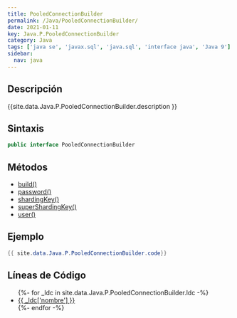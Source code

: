 ```yaml
---
title: PooledConnectionBuilder
permalink: /Java/PooledConnectionBuilder/
date: 2021-01-11
key: Java.P.PooledConnectionBuilder
category: Java
tags: ['java se', 'javax.sql', 'java.sql', 'interface java', 'Java 9']
sidebar: 
  nav: java
---
```


## Descripción
{{site.data.Java.P.PooledConnectionBuilder.description }}

## Sintaxis
~~~java
public interface PooledConnectionBuilder
~~~

## Métodos
* [build()](/Java/PooledConnectionBuilder/build)
* [password()](/Java/PooledConnectionBuilder/password)
* [shardingKey()](/Java/PooledConnectionBuilder/shardingKey)
* [superShardingKey()](/Java/PooledConnectionBuilder/superShardingKey)
* [user()](/Java/PooledConnectionBuilder/user)

## Ejemplo
~~~java
{{ site.data.Java.P.PooledConnectionBuilder.code}}
~~~

## Líneas de Código
<ul>
{%- for _ldc in site.data.Java.P.PooledConnectionBuilder.ldc -%}
   <li>
       <a href="{{_ldc['url'] }}">{{ _ldc['nombre'] }}</a>
   </li>
{%- endfor -%}
</ul>
